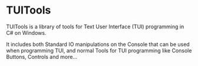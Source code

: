 # TUITools
TUITools is a library of tools for Text User Interface (TUI) programming in C# on Windows.

It includes both Standard IO manipulations on the Console that can be used when programming TUI, and normal Tools for TUI programming like Console Buttons, Controls and more...
